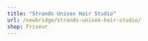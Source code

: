```yaml
---
title: "Strands Unisex Hair Studio"
url: /newbridge/strands-unisex-hair-studio/
shop: Friseur
---
```

